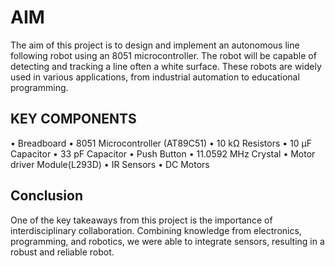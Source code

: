 # AIM
The aim of this project is to design and implement
an autonomous line following robot using an 8051
microcontroller. The robot will be capable of
detecting and tracking a line often a white surface.
These robots are widely used in various
applications, from industrial automation to
educational programming.
## KEY COMPONENTS
• Breadboard
• 8051 Microcontroller (AT89C51)
• 10 kΩ Resistors
• 10 μF Capacitor
• 33 pF Capacitor
• Push Button
• 11.0592 MHz Crystal
• Motor driver Module(L293D)
• IR Sensors
• DC Motors
## Conclusion
One of the key takeaways from this project is the
importance of interdisciplinary collaboration.
Combining knowledge from electronics, programming,
and robotics, we were able to integrate sensors, resulting
in a robust and reliable robot.

